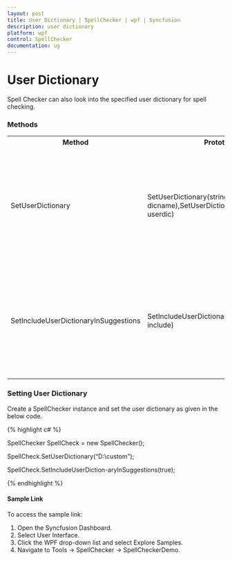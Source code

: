 ```yaml
---
layout: post
title: User Dictionary | SpellChecker | wpf | Syncfusion
description: user dictionary
platform: wpf
control: SpellChecker
documentation: ug
---
```


# User Dictionary

Spell Checker can also look into the specified user dictionary for spell checking.

### Methods

<table>
<tr>
<th>
Method</th><th>
Prototype</th><th>
Description</th></tr>
<tr>
<td>
SetUserDictionary</td><td>
SetUserDictionary(string dicname),SetUserDictionary(UserDictionary userdic)</td><td>
SetUserDictionary is an overloaded method. You can set the UserDictionary by passing the file name of the dictionary to this method or you can pass UserDictionary instance to this method</td></tr>
<tr>
<td>
SetIncludeUserDictionaryInSuggestions</td><td>
SetIncludeUserDictionaryInSuggestions(bool include)</td><td>
The UserDictionary will be taken into account only if we pass true to this method. If we pass false as its argument, the SpellChecker will not look into the UserDictionary while checking spellings.</td></tr>
</table>


### Setting User Dictionary  

Create a SpellChecker instance and set the user dictionary as given in the below code.

{% highlight c# %}

SpellChecker SpellCheck = new SpellChecker();

SpellCheck.SetUserDictionary(“D:\custom”);

SpellCheck.SetIncludeUserDiction-aryInSuggestions(true);

{% endhighlight %}

#### Sample Link

To access the sample link:

1. Open the Syncfusion Dashboard.
2. Select User Interface.
3. Click the WPF drop-down list and select Explore Samples.
4. Navigate to Tools -> SpellChecker -> SpellCheckerDemo.